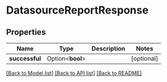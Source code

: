 # DatasourceReportResponse

## Properties

Name | Type | Description | Notes
------------ | ------------- | ------------- | -------------
**successful** | Option<**bool**> |  | [optional]

[[Back to Model list]](../README.md#documentation-for-models) [[Back to API list]](../README.md#documentation-for-api-endpoints) [[Back to README]](../README.md)


